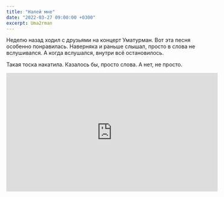 ```yaml
---
title: "Налей мне"
date: "2022-03-27 09:00:00 +0300"
excerpt: Uma2rman
---
```


Неделю назад ходил с друзьями на концерт Уматурман. Вот эта песня особенно понравилась.
Наверняка и раньше слышал, просто в слова не вслушивался. А когда вслушался, внутри всё остановилось.

Такая тоска накатила. Казалось бы, просто слова. А нет, не просто.

<div class="video-wrapper">
    <iframe width="560" height="315" src="https://www.youtube.com/embed/MO7WMXAEwAo" title="YouTube video player" frameborder="0" allow="accelerometer; autoplay; clipboard-write; encrypted-media; gyroscope; picture-in-picture" allowfullscreen></iframe>
</div>
